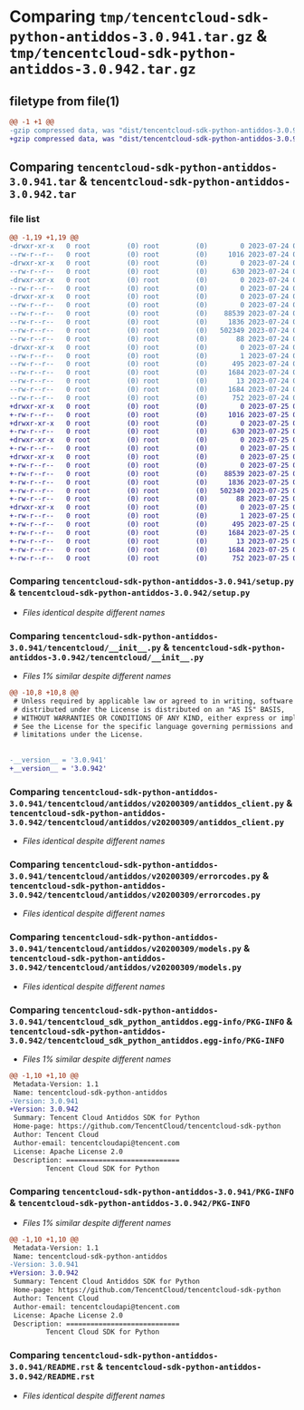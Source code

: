 # Comparing `tmp/tencentcloud-sdk-python-antiddos-3.0.941.tar.gz` & `tmp/tencentcloud-sdk-python-antiddos-3.0.942.tar.gz`

## filetype from file(1)

```diff
@@ -1 +1 @@
-gzip compressed data, was "dist/tencentcloud-sdk-python-antiddos-3.0.941.tar", last modified: Mon Jul 24 00:18:42 2023, max compression
+gzip compressed data, was "dist/tencentcloud-sdk-python-antiddos-3.0.942.tar", last modified: Tue Jul 25 04:10:24 2023, max compression
```

## Comparing `tencentcloud-sdk-python-antiddos-3.0.941.tar` & `tencentcloud-sdk-python-antiddos-3.0.942.tar`

### file list

```diff
@@ -1,19 +1,19 @@
-drwxr-xr-x   0 root         (0) root         (0)        0 2023-07-24 00:18:42.000000 tencentcloud-sdk-python-antiddos-3.0.941/
--rw-r--r--   0 root         (0) root         (0)     1016 2023-07-24 00:18:42.000000 tencentcloud-sdk-python-antiddos-3.0.941/setup.py
-drwxr-xr-x   0 root         (0) root         (0)        0 2023-07-24 00:18:42.000000 tencentcloud-sdk-python-antiddos-3.0.941/tencentcloud/
--rw-r--r--   0 root         (0) root         (0)      630 2023-07-24 00:18:42.000000 tencentcloud-sdk-python-antiddos-3.0.941/tencentcloud/__init__.py
-drwxr-xr-x   0 root         (0) root         (0)        0 2023-07-24 00:18:42.000000 tencentcloud-sdk-python-antiddos-3.0.941/tencentcloud/antiddos/
--rw-r--r--   0 root         (0) root         (0)        0 2023-07-24 00:18:42.000000 tencentcloud-sdk-python-antiddos-3.0.941/tencentcloud/antiddos/__init__.py
-drwxr-xr-x   0 root         (0) root         (0)        0 2023-07-24 00:18:42.000000 tencentcloud-sdk-python-antiddos-3.0.941/tencentcloud/antiddos/v20200309/
--rw-r--r--   0 root         (0) root         (0)        0 2023-07-24 00:18:42.000000 tencentcloud-sdk-python-antiddos-3.0.941/tencentcloud/antiddos/v20200309/__init__.py
--rw-r--r--   0 root         (0) root         (0)    88539 2023-07-24 00:18:42.000000 tencentcloud-sdk-python-antiddos-3.0.941/tencentcloud/antiddos/v20200309/antiddos_client.py
--rw-r--r--   0 root         (0) root         (0)     1836 2023-07-24 00:18:42.000000 tencentcloud-sdk-python-antiddos-3.0.941/tencentcloud/antiddos/v20200309/errorcodes.py
--rw-r--r--   0 root         (0) root         (0)   502349 2023-07-24 00:18:42.000000 tencentcloud-sdk-python-antiddos-3.0.941/tencentcloud/antiddos/v20200309/models.py
--rw-r--r--   0 root         (0) root         (0)       88 2023-07-24 00:18:42.000000 tencentcloud-sdk-python-antiddos-3.0.941/setup.cfg
-drwxr-xr-x   0 root         (0) root         (0)        0 2023-07-24 00:18:42.000000 tencentcloud-sdk-python-antiddos-3.0.941/tencentcloud_sdk_python_antiddos.egg-info/
--rw-r--r--   0 root         (0) root         (0)        1 2023-07-24 00:18:42.000000 tencentcloud-sdk-python-antiddos-3.0.941/tencentcloud_sdk_python_antiddos.egg-info/dependency_links.txt
--rw-r--r--   0 root         (0) root         (0)      495 2023-07-24 00:18:42.000000 tencentcloud-sdk-python-antiddos-3.0.941/tencentcloud_sdk_python_antiddos.egg-info/SOURCES.txt
--rw-r--r--   0 root         (0) root         (0)     1684 2023-07-24 00:18:42.000000 tencentcloud-sdk-python-antiddos-3.0.941/tencentcloud_sdk_python_antiddos.egg-info/PKG-INFO
--rw-r--r--   0 root         (0) root         (0)       13 2023-07-24 00:18:42.000000 tencentcloud-sdk-python-antiddos-3.0.941/tencentcloud_sdk_python_antiddos.egg-info/top_level.txt
--rw-r--r--   0 root         (0) root         (0)     1684 2023-07-24 00:18:42.000000 tencentcloud-sdk-python-antiddos-3.0.941/PKG-INFO
--rw-r--r--   0 root         (0) root         (0)      752 2023-07-24 00:18:42.000000 tencentcloud-sdk-python-antiddos-3.0.941/README.rst
+drwxr-xr-x   0 root         (0) root         (0)        0 2023-07-25 04:10:24.000000 tencentcloud-sdk-python-antiddos-3.0.942/
+-rw-r--r--   0 root         (0) root         (0)     1016 2023-07-25 04:10:24.000000 tencentcloud-sdk-python-antiddos-3.0.942/setup.py
+drwxr-xr-x   0 root         (0) root         (0)        0 2023-07-25 04:10:24.000000 tencentcloud-sdk-python-antiddos-3.0.942/tencentcloud/
+-rw-r--r--   0 root         (0) root         (0)      630 2023-07-25 04:10:24.000000 tencentcloud-sdk-python-antiddos-3.0.942/tencentcloud/__init__.py
+drwxr-xr-x   0 root         (0) root         (0)        0 2023-07-25 04:10:24.000000 tencentcloud-sdk-python-antiddos-3.0.942/tencentcloud/antiddos/
+-rw-r--r--   0 root         (0) root         (0)        0 2023-07-25 04:10:24.000000 tencentcloud-sdk-python-antiddos-3.0.942/tencentcloud/antiddos/__init__.py
+drwxr-xr-x   0 root         (0) root         (0)        0 2023-07-25 04:10:24.000000 tencentcloud-sdk-python-antiddos-3.0.942/tencentcloud/antiddos/v20200309/
+-rw-r--r--   0 root         (0) root         (0)        0 2023-07-25 04:10:24.000000 tencentcloud-sdk-python-antiddos-3.0.942/tencentcloud/antiddos/v20200309/__init__.py
+-rw-r--r--   0 root         (0) root         (0)    88539 2023-07-25 04:10:24.000000 tencentcloud-sdk-python-antiddos-3.0.942/tencentcloud/antiddos/v20200309/antiddos_client.py
+-rw-r--r--   0 root         (0) root         (0)     1836 2023-07-25 04:10:24.000000 tencentcloud-sdk-python-antiddos-3.0.942/tencentcloud/antiddos/v20200309/errorcodes.py
+-rw-r--r--   0 root         (0) root         (0)   502349 2023-07-25 04:10:24.000000 tencentcloud-sdk-python-antiddos-3.0.942/tencentcloud/antiddos/v20200309/models.py
+-rw-r--r--   0 root         (0) root         (0)       88 2023-07-25 04:10:24.000000 tencentcloud-sdk-python-antiddos-3.0.942/setup.cfg
+drwxr-xr-x   0 root         (0) root         (0)        0 2023-07-25 04:10:24.000000 tencentcloud-sdk-python-antiddos-3.0.942/tencentcloud_sdk_python_antiddos.egg-info/
+-rw-r--r--   0 root         (0) root         (0)        1 2023-07-25 04:10:24.000000 tencentcloud-sdk-python-antiddos-3.0.942/tencentcloud_sdk_python_antiddos.egg-info/dependency_links.txt
+-rw-r--r--   0 root         (0) root         (0)      495 2023-07-25 04:10:24.000000 tencentcloud-sdk-python-antiddos-3.0.942/tencentcloud_sdk_python_antiddos.egg-info/SOURCES.txt
+-rw-r--r--   0 root         (0) root         (0)     1684 2023-07-25 04:10:24.000000 tencentcloud-sdk-python-antiddos-3.0.942/tencentcloud_sdk_python_antiddos.egg-info/PKG-INFO
+-rw-r--r--   0 root         (0) root         (0)       13 2023-07-25 04:10:24.000000 tencentcloud-sdk-python-antiddos-3.0.942/tencentcloud_sdk_python_antiddos.egg-info/top_level.txt
+-rw-r--r--   0 root         (0) root         (0)     1684 2023-07-25 04:10:24.000000 tencentcloud-sdk-python-antiddos-3.0.942/PKG-INFO
+-rw-r--r--   0 root         (0) root         (0)      752 2023-07-25 04:10:24.000000 tencentcloud-sdk-python-antiddos-3.0.942/README.rst
```

### Comparing `tencentcloud-sdk-python-antiddos-3.0.941/setup.py` & `tencentcloud-sdk-python-antiddos-3.0.942/setup.py`

 * *Files identical despite different names*

### Comparing `tencentcloud-sdk-python-antiddos-3.0.941/tencentcloud/__init__.py` & `tencentcloud-sdk-python-antiddos-3.0.942/tencentcloud/__init__.py`

 * *Files 1% similar despite different names*

```diff
@@ -10,8 +10,8 @@
 # Unless required by applicable law or agreed to in writing, software
 # distributed under the License is distributed on an "AS IS" BASIS,
 # WITHOUT WARRANTIES OR CONDITIONS OF ANY KIND, either express or implied.
 # See the License for the specific language governing permissions and
 # limitations under the License.
 
 
-__version__ = '3.0.941'
+__version__ = '3.0.942'
```

### Comparing `tencentcloud-sdk-python-antiddos-3.0.941/tencentcloud/antiddos/v20200309/antiddos_client.py` & `tencentcloud-sdk-python-antiddos-3.0.942/tencentcloud/antiddos/v20200309/antiddos_client.py`

 * *Files identical despite different names*

### Comparing `tencentcloud-sdk-python-antiddos-3.0.941/tencentcloud/antiddos/v20200309/errorcodes.py` & `tencentcloud-sdk-python-antiddos-3.0.942/tencentcloud/antiddos/v20200309/errorcodes.py`

 * *Files identical despite different names*

### Comparing `tencentcloud-sdk-python-antiddos-3.0.941/tencentcloud/antiddos/v20200309/models.py` & `tencentcloud-sdk-python-antiddos-3.0.942/tencentcloud/antiddos/v20200309/models.py`

 * *Files identical despite different names*

### Comparing `tencentcloud-sdk-python-antiddos-3.0.941/tencentcloud_sdk_python_antiddos.egg-info/PKG-INFO` & `tencentcloud-sdk-python-antiddos-3.0.942/tencentcloud_sdk_python_antiddos.egg-info/PKG-INFO`

 * *Files 1% similar despite different names*

```diff
@@ -1,10 +1,10 @@
 Metadata-Version: 1.1
 Name: tencentcloud-sdk-python-antiddos
-Version: 3.0.941
+Version: 3.0.942
 Summary: Tencent Cloud Antiddos SDK for Python
 Home-page: https://github.com/TencentCloud/tencentcloud-sdk-python
 Author: Tencent Cloud
 Author-email: tencentcloudapi@tencent.com
 License: Apache License 2.0
 Description: ============================
         Tencent Cloud SDK for Python
```

### Comparing `tencentcloud-sdk-python-antiddos-3.0.941/PKG-INFO` & `tencentcloud-sdk-python-antiddos-3.0.942/PKG-INFO`

 * *Files 1% similar despite different names*

```diff
@@ -1,10 +1,10 @@
 Metadata-Version: 1.1
 Name: tencentcloud-sdk-python-antiddos
-Version: 3.0.941
+Version: 3.0.942
 Summary: Tencent Cloud Antiddos SDK for Python
 Home-page: https://github.com/TencentCloud/tencentcloud-sdk-python
 Author: Tencent Cloud
 Author-email: tencentcloudapi@tencent.com
 License: Apache License 2.0
 Description: ============================
         Tencent Cloud SDK for Python
```

### Comparing `tencentcloud-sdk-python-antiddos-3.0.941/README.rst` & `tencentcloud-sdk-python-antiddos-3.0.942/README.rst`

 * *Files identical despite different names*

